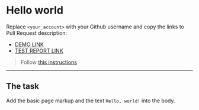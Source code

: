 # Hello world
Replace `<your_account>` with your Github username and copy the links to Pull Request description:
- [DEMO LINK](https://IBzot.github.io/layout_hello-world/)
- [TEST REPORT LINK](https://Ibzot.github.io/layout_hello-world/report/html_report/)

> Follow [this instructions](https://mate-academy.github.io/layout_task-guideline/#how-to-solve-the-layout-tasks-on-github)
___

## The task 
Add the basic page markup and the text `Hello, world!` into the body.
